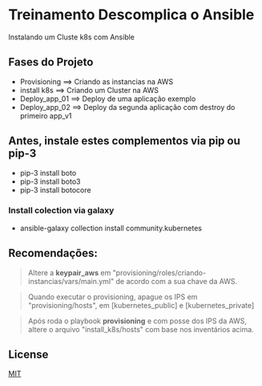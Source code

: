 # Treinamento Descomplica o Ansible

Instalando um Cluste k8s com Ansible

## Fases do Projeto
- Provisioning      ==> Criando as instancias na AWS
- install k8s       ==> Criando um Cluster na AWS
- Deploy_app_01     ==> Deploy de uma aplicação exemplo
- Deploy_app_02     ==> Deploy da segunda aplicação com destroy do primeiro app_v1

## Antes, instale estes complementos via pip ou pip-3

- pip-3 install boto
- pip-3 install boto3
- pip-3 install botocore

### Install colection via galaxy 

- ansible-galaxy collection install community.kubernetes

## Recomendações:

> Altere a **keypair_aws** em "provisioning/roles/criando-instancias/vars/main.yml" de acordo com a sua chave da AWS.

> Quando executar o provisioning, apague os IPS em "provisioning/hosts", em [kubernetes_public] e [kubernetes_private]

> Após roda o playbook **provisioning** e com posse dos IPS da AWS, altere o arquivo "install_k8s/hosts" com base nos inventários acima.


## License
[MIT](https://choosealicense.com/licenses/mit/)
